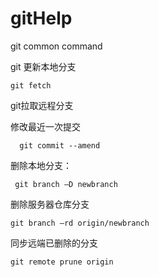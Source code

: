 # gitHelp
git common  command

git 更新本地分支

```
git fetch
```

git拉取远程分支

修改最近一次提交

```
  git commit --amend
```


删除本地分支：

```
 git branch –D newbranch
```

删除服务器仓库分支

```
git branch –rd origin/newbranch
```

同步远端已删除的分支

```
git remote prune origin
```


